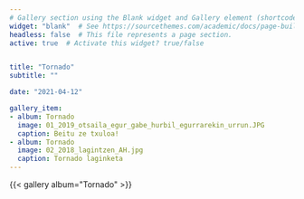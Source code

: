 ```yaml
---
# Gallery section using the Blank widget and Gallery element (shortcode).
widget: "blank"  # See https://sourcethemes.com/academic/docs/page-builder/
headless: false  # This file represents a page section.
active: true  # Activate this widget? true/false


title: "Tornado"
subtitle: ""

date: "2021-04-12"

gallery_item:
- album: Tornado
  image: 01_2019_otsaila_egur_gabe_hurbil_egurrarekin_urrun.JPG
  caption: Beitu ze txuloa!
- album: Tornado
  image: 02_2018_lagintzen_AH.jpg
  caption: Tornado laginketa
---
```


{{< gallery album="Tornado" >}}

